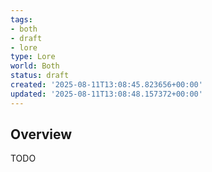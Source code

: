 ```yaml
---
tags:
- both
- draft
- lore
type: Lore
world: Both
status: draft
created: '2025-08-11T13:08:45.823656+00:00'
updated: '2025-08-11T13:08:48.157372+00:00'
---
```



## Overview

TODO
